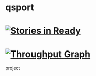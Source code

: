 qsport
======
[![Stories in Ready](https://badge.waffle.io/nurzhol/qsport.svg?label=ready&title=Ready)](http://waffle.io/nurzhol/qsport)
======
[![Throughput Graph](https://graphs.waffle.io/nurzhol/qsport/throughput.svg)](https://waffle.io/nurzhol/qsport/metrics)
======
project